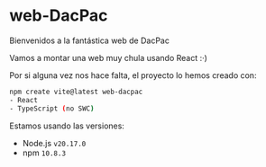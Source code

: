 # web-DacPac
Bienvenidos a la fantástica web de DacPac

Vamos a montar una web muy chula usando React :·)

Por si alguna vez nos hace falta, el proyecto lo hemos creado con:
```bash
npm create vite@latest web-dacpac
- React
- TypeScript (no SWC)
```
Estamos usando las versiones:
- Node.js `v20.17.0`
- npm `10.8.3`

